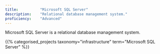 ```yaml
---
title: 			"Microsoft SQL Server"
description: 	"Relational database management system."
proficiency:	"Advanced"
---
```


Microsoft SQL Server is a relational database management system.

{{% categorised_projects taxonomy="infrastructure" term="Microsoft SQL Server" %}}